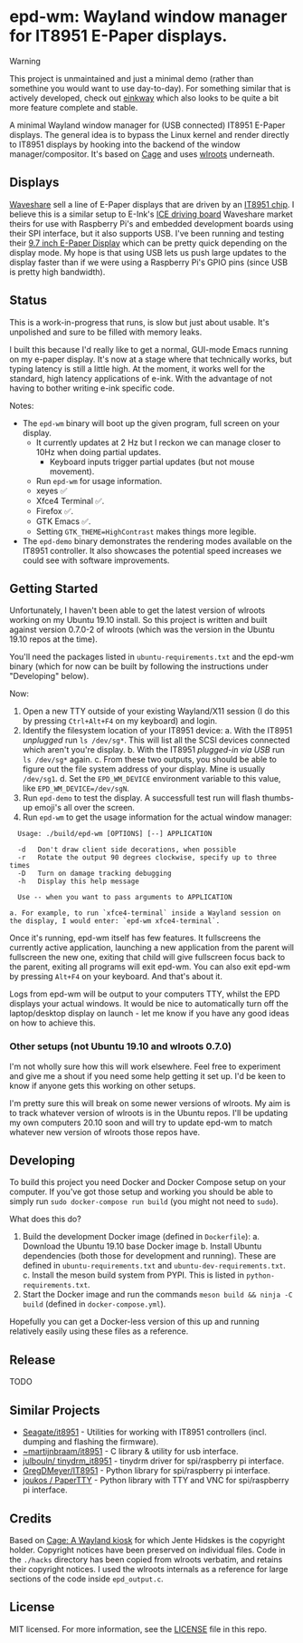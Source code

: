 
# epd-wm: Wayland window manager for IT8951 E-Paper displays.

> [!WARNING]  
> This project is unmaintained and just a minimal demo (rather than somethine you would want to use day-to-day). For something similar that is actively developed, check out [einkway](https://codeberg.org/platosha/einkway) which also looks to be quite a bit more feature complete and stable.

A minimal Wayland window manager for (USB connected) IT8951 E-Paper
displays. The general idea is to bypass the Linux kernel and render
directly to IT8951 displays by hooking into the backend of the window
manager/compositor. It's based on
[Cage](https://hjdskes.nl/projects/cage) and uses
[wlroots](https://github.com/swaywm/wlroots) underneath.

## Displays

[Waveshare](https://www.waveshare.com/) sell a line of E-Paper
displays that are driven by an [IT8951
chip](http://www.ite.com.tw/en/product/view?mid=95).  I believe this
is a similar setup to E-Ink's [ICE driving
board](https://shopkits.eink.com/product/ice-driving-board/) Waveshare
market theirs for use with Raspberry Pi's and embedded development
boards using their SPI interface, but it also supports USB.  I've been
running and testing their [9.7 inch E-Paper
Display](https://www.waveshare.com/9.7inch-e-paper-hat.htm) which can
be pretty quick depending on the display mode. My hope is that using
USB lets us push large updates to the display faster than if we were
using a Raspberry Pi's GPIO pins (since USB is pretty high bandwidth).

## Status
This is a work-in-progress that runs, is slow but just about usable. It's unpolished and sure to be filled with memory leaks.

I built this because I'd really like to get a normal, GUI-mode Emacs
running on my e-paper display. It's now at a stage where that
technically works, but typing latency is still a little high. At
the moment, it works well for the standard, high latency applications
of e-ink. With the advantage of not having to bother writing e-ink
specific code.

Notes:

  - The `epd-wm` binary will boot up the given program, full screen on
    your display.
      - It currently updates at 2 Hz but I reckon we can manage closer
        to 10Hz when doing partial updates.
        - Keyboard inputs trigger partial updates (but not mouse movement).
      - Run `epd-wm` for usage information.
      - xeyes ✅
      - Xfce4 Terminal ✅.
      - Firefox ✅.
      - GTK Emacs ✅.
      - Setting `GTK_THEME=HighContrast` makes things more legible.
  - The `epd-demo` binary demonstrates the rendering modes available on the
    IT8951 controller. It also showcases the potential speed increases
    we could see with software improvements.

## Getting Started
Unfortunately, I haven't been able to get the latest version of wlroots working on my Ubuntu 19.10 install. So this project is written and built against version 0.7.0-2 of wlroots (which was the version in the Ubuntu 19.10 repos at the time).

You'll need the packages listed in `ubuntu-requirements.txt` and the epd-wm binary (which for now can be built by following the instructions under "Developing" below).

Now:
  1. Open a new TTY outside of your existing Wayland/X11 session (I do this by pressing `Ctrl+Alt+F4` on my keyboard) and login.
  2. Identify the filesystem location of your IT8951 device:
    a. With the IT8951 *unplugged* run `ls /dev/sg*`. This will list all the SCSI devices connected which aren't you're display.
    b. With the IT8951 *plugged-in via USB* run `ls /dev/sg*` again.
    c. From these two outputs, you should be able to figure out the file system address of your display. Mine is usually `/dev/sg1`.
    d. Set the `EPD_WM_DEVICE` environment variable to this value, like `EPD_WM_DEVICE=/dev/sgN`.
  3. Run `epd-demo` to test the display. A successfull test run will flash thumbs-up emoji's all over the screen.
  4. Run `epd-wm` to get the usage information for the actual window manager:
  ```
    Usage: ./build/epd-wm [OPTIONS] [--] APPLICATION

    -d	 Don't draw client side decorations, when possible
    -r	 Rotate the output 90 degrees clockwise, specify up to three times
    -D	 Turn on damage tracking debugging
    -h	 Display this help message

    Use -- when you want to pass arguments to APPLICATION
  ```
    a. For example, to run `xfce4-terminal` inside a Wayland session on the display, I would enter: `epd-wm xfce4-terminal`.


Once it's running, epd-wm itself has few features. It fullscreens the currently active application, launching a new application from the parent will fullscreen the new one, exiting that child will give fullscreen focus back to the parent, exiting all programs will exit epd-wm. You can also exit epd-wm by pressing `Alt+F4` on your keyboard. And that's about it.

Logs from epd-wm will be output to your computers TTY, whilst the EPD displays your actual windows. It would be nice to automatically turn off the laptop/desktop display on launch - let me know if you have any good ideas on how to achieve this.

### Other setups (not Ubuntu 19.10 and wlroots 0.7.0)

I'm not wholly sure how this will work elsewhere. Feel free to experiment and give me a shout if you need some help getting it set up. I'd be keen to know if anyone gets this working on other setups.

I'm pretty sure this will break on some newer versions of wlroots. My aim is to track whatever version of wlroots is in the Ubuntu repos. I'll be updating my own computers 20.10 soon and will try to update epd-wm to match whatever new version of wlroots those repos have.


## Developing

To build this project you need Docker and Docker Compose setup on your computer. If you've got those setup and working you should be able to simply run `sudo docker-compose run build` (you might not need to `sudo`).

What does this do?
  1. Build the development Docker image (defined in `Dockerfile`):
    a. Download the Ubuntu 19.10 base Docker image
    b. Install Ubuntu dependencies (both those for development and running). These are defined in `ubuntu-requirements.txt` and `ubuntu-dev-requirements.txt`.
    c. Install the meson build system from PYPI. This is listed in `python-requirements.txt`.
  2. Start the Docker image and run the commands `meson build && ninja -C build` (defined in `docker-compose.yml`).

Hopefully you can get a Docker-less version of this up and running relatively easily using these files as a reference.


## Release
TODO

## Similar Projects
  - [Seagate/it8951](https://github.com/Seagate/it8951) - Utilities for working with IT8951 controllers (incl. dumping and flashing the firmware).
  - [~martijnbraam/it8951](https://git.sr.ht/~martijnbraam/it8951) - C library & utility for usb interface.
  - [julbouln/
tinydrm_it8951](https://github.com/julbouln/tinydrm_it8951) - tinydrm driver for spi/raspberry pi interface.
  - [GregDMeyer/IT8951](https://github.com/GregDMeyer/IT8951)  - Python library for spi/raspberry pi interface.
  - [joukos / PaperTTY](https://github.com/joukos/PaperTTY) - Python library with TTY and VNC for spi/raspberry pi interface.

## Credits
Based on [Cage: A Wayland kiosk](https://github.com/Hjdskes/cage) for
which Jente Hidskes is the copyright holder. Copyright notices have
been preserved on individual files. Code in the `./hacks` directory
has been copied from wlroots verbatim, and retains their copyright
notices. I used the wlroots internals as a reference for large
sections of the code inside `epd_output.c`.

## License
MIT licensed. For more information, see the [LICENSE](./LICENSE) file in this repo.

